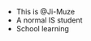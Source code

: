 - This is @Ji-Muze
- A normal IS student
- School learning

<!---
Ji-Muze/Ji-Muze is a ✨ special ✨ repository because its `README.md` (this file) appears on your GitHub profile.
You can click the Preview link to take a look at your changes.
--->
